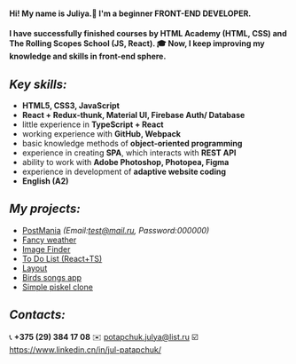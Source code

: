 #### Hi! My name is Juliya.👋 I'm a beginner FRONT-END DEVELOPER.
#### I have successfully finished courses by HTML Academy (HTML, CSS) and The Rolling Scopes School (JS, React). 🎓 Now, I keep improving my knowledge and skills in front-end sphere.


## *Key skills:*
- **HTML5, CSS3, JavaScript**
- **React + Redux-thunk, Material UI, Firebase Auth/ Database**
- little experience in **TypeScript + React**
- working experience with **GitHub, Webpack**
- basic knowledge methods of **object-oriented programming**
- experience in creating **SPA**, which interacts with **REST API**
- ability to work with **Adobe Photoshop, Photopea, Figma**
- experience in development of **adaptive website coding**
- **English (A2)**

## *My projects:*
- [PostMania](https://post-mania.web.app/) *(Email:test@mail.ru, Password:000000)*
- [Fancy weather](https://fancy-weather-app-web.netlify.app/)
- [Image Finder](https://image-finder-webapp.netlify.app/)
- [To Do List (React+TS)](https://tooo-dooo-list.netlify.app/)
- [Layout](https://jul-333.github.io/Layout/)
- [Birds songs app](https://song-bird-app.netlify.app)
- [Simple piskel clone](https://simple-piskel-clone-app.web.app/)

## *Contacts:*
📞 **+375 (29) 384 17 08**
✉️ potapchuk.julya@list.ru
☑️  https://www.linkedin.cn/in/jul-patapchuk/


<!--
**Jul-333/Jul-333** is a ✨ _special_ ✨ repository because its `README.md` (this file) appears on your GitHub profile.

Here are some ideas to get you started:

- 🔭 I’m currently working on ...
- 🌱 I’m currently learning ...
- 👯 I’m looking to collaborate on ...
- 🤔 I’m looking for help with ...
- 💬 Ask me about ...
- 📫 How to reach me: ...
- 😄 Pronouns: ...
- ⚡ Fun fact: ...
-->
